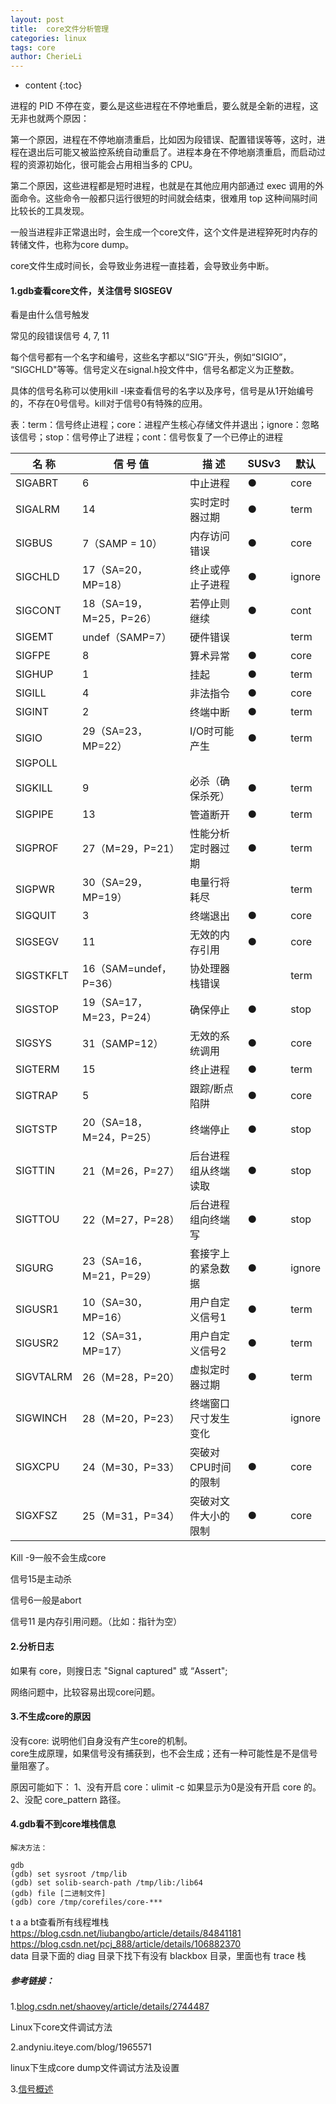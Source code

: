 ```yaml
---
layout: post
title:  core文件分析管理
categories: linux
tags: core
author: CherieLi
---
```


* content
{:toc}



进程的 PID 不停在变，要么是这些进程在不停地重启，要么就是全新的进程，这无非也就两个原因：

第一个原因，进程在不停地崩溃重启，比如因为段错误、配置错误等等，这时，进程在退出后可能又被监控系统自动重启了。进程本身在不停地崩溃重启，而启动过程的资源初始化，很可能会占用相当多的 CPU。

第二个原因，这些进程都是短时进程，也就是在其他应用内部通过 exec 调用的外面命令。这些命令一般都只运行很短的时间就会结束，很难用 top 这种间隔时间比较长的工具发现。

一般当进程非正常退出时，会生成一个core文件，这个文件是进程猝死时内存的转储文件，也称为core dump。

core文件生成时间长，会导致业务进程一直挂着，会导致业务中断。

#### 1.gdb查看core文件，关注信号 SIGSEGV

 看是由什么信号触发

常见的段错误信号 4, 7, 11

 每个信号都有一个名字和编号，这些名字都以“SIG”开头，例如“SIGIO”， “SIGCHLD"等等。信号定义在signal.h投文件中，信号名都定义为正整数。

具体的信号名称可以使用kill -l来查看信号的名字以及序号，信号是从1开始编号的，不存在0号信号。kill对于信号0有特殊的应用。

表：term：信号终止进程；core：进程产生核心存储文件并退出；ignore：忽略该信号；stop：信号停止了进程；cont：信号恢复了一个已停止的进程

| 名     称 | 信   号   值            | 描                                               述 | SUSv3 | 默认   |
| --------- | ----------------------- | --------------------------------------------------- | ----- | ------ |
| SIGABRT   | 6                       | 中止进程                                            | ●     | core   |
| SIGALRM   | 14                      | 实时定时器过期                                      | ●     | term   |
| SIGBUS    | 7（SAMP = 10）          | 内存访问错误                                        | ●     | core   |
| SIGCHLD   | 17（SA=20，MP=18）      | 终止或停止子进程                                    | ●     | ignore |
| SIGCONT   | 18（SA=19，M=25，P=26） | 若停止则继续                                        | ●     | cont   |
| SIGEMT    | undef（SAMP=7）         | 硬件错误                                            |       | term   |
| SIGFPE    | 8                       | 算术异常                                            | ●     | core   |
| SIGHUP    | 1                       | 挂起                                                | ●     | term   |
| SIGILL    | 4                       | 非法指令                                            | ●     | core   |
| SIGINT    | 2                       | 终端中断                                            | ●     | term   |
| SIGIO     | 29（SA=23，MP=22）      | I/O时可能产生                                       | ●     | term   |
| SIGPOLL   |                         |                                                     |       |        |
| SIGKILL   | 9                       | 必杀（确保杀死）                                    | ●     | term   |
| SIGPIPE   | 13                      | 管道断开                                            | ●     | term   |
| SIGPROF   | 27（M=29，P=21）        | 性能分析定时器过期                                  | ●     | term   |
| SIGPWR    | 30（SA=29，MP=19）      | 电量行将耗尽                                        |       | term   |
| SIGQUIT   | 3                       | 终端退出                                            | ●     | core   |
| SIGSEGV   | 11                      | 无效的内存引用                                      | ●     | core   |
| SIGSTKFLT | 16（SAM=undef，P=36）   | 协处理器栈错误                                      |       | term   |
| SIGSTOP   | 19（SA=17，M=23，P=24） | 确保停止                                            | ●     | stop   |
| SIGSYS    | 31（SAMP=12）           | 无效的系统调用                                      | ●     | core   |
| SIGTERM   | 15                      | 终止进程                                            | ●     | term   |
| SIGTRAP   | 5                       | 跟踪/断点陷阱                                       | ●     | core   |
| SIGTSTP   | 20（SA=18，M=24，P=25） | 终端停止                                            | ●     | stop   |
| SIGTTIN   | 21（M=26，P=27）        | 后台进程组从终端读取                                | ●     | stop   |
| SIGTTOU   | 22（M=27，P=28）        | 后台进程组向终端写                                  | ●     | stop   |
| SIGURG    | 23（SA=16，M=21，P=29） | 套接字上的紧急数据                                  | ●     | ignore |
| SIGUSR1   | 10（SA=30，MP=16）      | 用户自定义信号1                                     | ●     | term   |
| SIGUSR2   | 12（SA=31，MP=17）      | 用户自定义信号2                                     | ●     | term   |
| SIGVTALRM | 26（M=28，P=20）        | 虚拟定时器过期                                      | ●     | term   |
| SIGWINCH  | 28（M=20，P=23）        | 终端窗口尺寸发生变化                                |       | ignore |
| SIGXCPU   | 24（M=30，P=33）        | 突破对CPU时间的限制                                 | ●     | core   |
| SIGXFSZ   | 25（M=31，P=34）        | 突破对文件大小的限制                                | ●     | core   |

 

Kill -9一般不会生成core

信号15是主动杀

信号6一般是abort

信号11 是内存引用问题。（比如：指针为空）

#### 2.分析日志

如果有 core，则搜日志  "Signal captured" 或 “Assert";

网络问题中，比较容易出现core问题。

#### 3.不生成core的原因
没有core: 说明他们自身没有产生core的机制。  
core生成原理，如果信号没有捕获到，也不会生成；还有一种可能性是不是信号量阻塞了。  

原因可能如下：
     1、没有开启 core：ulimit -c 如果显示为0是没有开启 core 的。  
     2、没配 core_pattern 路径。  

#### 4.gdb看不到core堆栈信息
```
解决方法：

gdb
(gdb) set sysroot /tmp/lib
(gdb) set solib-search-path /tmp/lib:/lib64
(gdb) file [二进制文件]
(gdb) core /tmp/corefiles/core-***
```
t a a bt查看所有线程堆栈  
https://blog.csdn.net/liubangbo/article/details/84841181  
https://blog.csdn.net/pcj_888/article/details/106882370  
data 目录下面的 diag 目录下找下有没有 blackbox 目录，里面也有 trace 栈

##### 参考链接：

1.[blog.csdn.net/shaovey/article/details/2744487](https://blog.csdn.net/shaovey/article/details/2744487)

Linux下core文件调试方法

2.andyniu.iteye.com/blog/1965571

linux下生成core dump文件调试方法及设置

3.[信号概述](https://www.cnblogs.com/jingyg/p/5179339.html)

